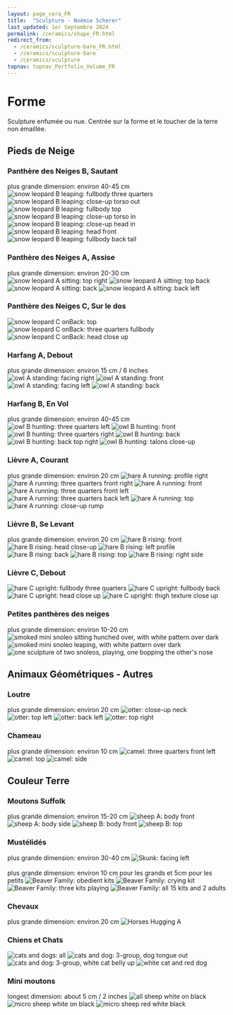 ```yaml
---
layout: page_cera_FR
title:  "Sculpture - Noémie Scherer"
last_updated: 1er Septembre 2024
permalink: /ceramics/shape_FR.html
redirect_from: 
  - /ceramics/sculpture-bare_FR.html
  - /ceramics/sculpture-bare
  - /ceramics/sculpture
topnav: topnav_Portfolio_Volume_FR
---
```


# Forme
Sculpture enfumée ou nue. Centrée sur la forme et le toucher de la terre non émaillée.

## Pieds de Neige
### Panthère des Neiges B, Sautant
plus grande dimension: environ 40-45 cm
![snow leopard B leaping: fullbody three quarters](/assets/art/ceramics/AVA2593_wm_glazed.jpg)
![snow leopard B leaping: close-up torso out](/assets/art/ceramics/AVA2592_wm_glazed.jpg)
![snow leopard B leaping: fullbody top](/assets/art/ceramics/AVA2590_wm_glazed.jpg)
![snow leopard B leaping: close-up torso in](/assets/art/ceramics/AVA2601_wm_glazed.jpg)
![snow leopard B leaping: close-up head in](/assets/art/ceramics/AVA2602_wm_glazed.jpg)
![snow leopard B leaping: head front](/assets/art/ceramics/AVA2564_wm_glazed.jpg)
![snow leopard B leaping: fullbody back tail](/assets/art/ceramics/AVA2605_wm_glazed.jpg)
### Panthère des Neiges A, Assise
plus grande dimension: environ 20-30 cm
![snow leopard A sitting: top right](/assets/art/ceramics/AVA2729_wm_glazed.jpg)
![snow leopard A sitting: top back](/assets/art/ceramics/AVA2739_wm_glazed.jpg)
![snow leopard A sitting: back](/assets/art/ceramics/AVA2763_wm_glazed.jpg)
![snow leopard A sitting: back left](/assets/art/ceramics/AVA2749_wm_glazed.jpg)
### Panthère des Neiges C, Sur le dos
![snow leopard C onBack: top](/assets/art/ceramics/IMG_1245_wm_def_gla.jpg)
![snow leopard C onBack: three quarters fullbody](/assets/art/ceramics/IMG_1283_wm_def_gla.jpg)
![snow leopard C onBack: head close up](/assets/art/ceramics/IMG_1296_wm_def_gla.jpg)

### Harfang A, Debout  
plus grande dimension: environ 15 cm / 6 inches
![owl A standing: facing right](/assets/art/ceramics/IMG_0664_wm_glazed.jpg)
![owl A standing: front](/assets/art/ceramics/IMG_0665_wm_glazed.jpg)
![owl A standing: facing left](/assets/art/ceramics/IMG_0666_wm_glazed.jpg)
![owl A standing: back](/assets/art/ceramics/IMG_0667_wm_glazed.jpg)
### Harfang B, En Vol  
plus grande dimension: environ 40-45 cm
![owl B hunting: three quarters left](/assets/art/ceramics/AVA2624_wm_glazed.jpg)
![owl B hunting: front](/assets/art/ceramics/AVA2622_wm_glazed.jpg)
![owl B hunting: three quarters right](/assets/art/ceramics/AVA2617_wm_glazed.jpg)
![owl B hunting: back](/assets/art/ceramics/AVA2628_wm_glazed.jpg)
![owl B hunting: back top right](/assets/art/ceramics/AVA2633_wm_glazed.jpg)
![owl B hunting: talons close-up](/assets/art/ceramics/AVA2626_wm_glazed.jpg)

### Lièvre A, Courant  
plus grande dimension: environ 20 cm
![hare A running: profile right](/assets/art/ceramics/AVA2679_wm_glazed.jpg)
![hare A running: three quarters front right](/assets/art/ceramics/AVA2664_wm_glazed.jpg)
![hare A running: front](/assets/art/ceramics/AVA2657_wm_glazed.jpg)
![hare A running: three quarters front left](/assets/art/ceramics/AVA2641_wm_glazed.jpg)
![hare A running: three quarters back left](/assets/art/ceramics/AVA2645_wm_glazed.jpg)
![hare A running: top](/assets/art/ceramics/AVA2648_wm_glazed.jpg)
![hare A running: close-up rump](/assets/art/ceramics/AVA2670_wm_glazed.jpg)
### Lièvre B, Se Levant
plus grande dimension: environ 20 cm
![hare B rising: front](/assets/art/ceramics/AVA2680_wm_glazed.jpg)
![hare B rising: head close-up](/assets/art/ceramics/AVA2692_wm_glazed.jpg)
![hare B rising: left profile](/assets/art/ceramics/AVA2687_wm_glazed.jpg)
![hare B rising: back](/assets/art/ceramics/AVA2685_wm_glazed.jpg)
![hare B rising: top](/assets/art/ceramics/AVA2699_wm_glazed.jpg)
![hare B rising: right side](/assets/art/ceramics/AVA2708_wm_glazed.jpg)
### Lièvre C, Debout
![hare C upright: fullbody three quarters](/assets/art/ceramics/IMG_1115.JPG_wm_def_glazed.jpg)
![hare C upright: fullbody back](/assets/art/ceramics/IMG_1124.JPG_wm_def_glazed.jpg)
![hare C upright: head close up](/assets/art/ceramics/IMG_1119.JPG_wm_def_glazed.jpg)
![hare C upright: thigh texture close up](/assets/art/ceramics/IMG_1114.JPG_wm_def_glazed.jpg)

### Petites panthères des neiges
plus grande dimension: environ 10-20 cm
![smoked mini snoleo sitting hunched over, with white pattern over dark](/assets/art/ceramics/IMG_1314_wm_def_gla.jpg)
![smoked mini snoleo leaping, with white pattern over dark](/assets/art/ceramics/IMG_1309_wm_def_gla.jpg)
![one sculpture of two snoleos, playing, one bopping the other's nose](/assets/art/ceramics/IMG_0733_wm_glazed.jpg)

## Animaux Géométriques - Autres
### Loutre
plus grande dimension: environ 20 cm
![otter: close-up neck](/assets/art/ceramics/AVA2835_wm_glazed.jpg)
![otter: top left](/assets/art/ceramics/AVA2827_wm_glazed.jpg)
![otter: back left](/assets/art/ceramics/AVA2851_wm_glazed.jpg)
![otter: top right](/assets/art/ceramics/AVA2830_wm_glazed.jpg)
### Chameau
plus grande dimension: environ 10 cm
![camel: three quarters front left](/assets/art/ceramics/AVA2792_wm_glazed.jpg)
![camel: top](/assets/art/ceramics/AVA2800_wm_glazed.jpg)
![camel: side](/assets/art/ceramics/AVA2805_wm_glazed.jpg)

## Couleur Terre
### Moutons Suffolk
plus grande dimension: environ 15-20 cm
![sheep A: body front](/assets/art/ceramics/AVA2773_wm-id_glazed.jpg)
![sheep A: body side](/assets/art/ceramics/AVA2776_wm-id_glazed.jpg)
![sheep B: body front](/assets/art/ceramics/AVA2768_wm-id_glazed.jpg)
![sheep B: top](/assets/art/ceramics/AVA2770_wm-id_glazed.jpg)
### Mustélidés
plus grande dimension: environ 30-40 cm
![Skunk: facing left](/assets/art/ceramics/IMG_0641_wm_glazed.jpg)\
\
plus grande dimension: environ 10 cm pour les grands et 5cm pour les petits
![Beaver Family: obedient kits](/assets/art/ceramics/IMG_0625_wm_glazed.jpg)
![Beaver Family: crying kit](/assets/art/ceramics/IMG_0628_wm_glazed.jpg)
![Beaver Family: three kits playing](/assets/art/ceramics/IMG_0629_wm_glazed.jpg)
![Beaver Family: all 15 kits and 2 adults](/assets/art/ceramics/IMG_0671_montage_wm_glazed.jpg)

### Chevaux
plus grande dimension: environ 20 cm
![Horses Hugging A](/assets/art/ceramics/IMG_0652_wm_glazed.jpg)

### Chiens et Chats
![cats and dogs: all](/assets/art/ceramics/AVA2865_wm_glazed.jpg)
![cats and dog: 3-group, dog tongue out](/assets/art/ceramics/lulial02_glazed.jpg)
![cats and dog: 3-group, white cat belly up](/assets/art/ceramics/lulial01_glazed.jpg)
![white cat and red dog](/assets/art/ceramics/lual03_glazed.jpg)

### Mini moutons
longest dimension: about 5 cm / 2 inches
![all sheep white on black](/assets/art/ceramics/AVA2778_wm_glazed.jpg)
![micro sheep white on black](/assets/art/ceramics/AVA2788_wm_glazed.jpg)
![micro sheep red white black](/assets/art/ceramics/IMG_0996_wm.jpg)
